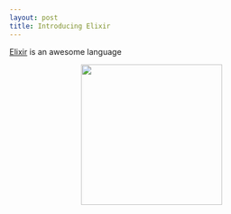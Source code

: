 ```yaml
---
layout: post
title: Introducing Elixir
---
```


[Elixir](http://elixir-lang.org/) is an awesome language

<p align="center">
  <img src="https://avatars2.githubusercontent.com/u/1481354?v=3&s=400" height="250" />
</p>
